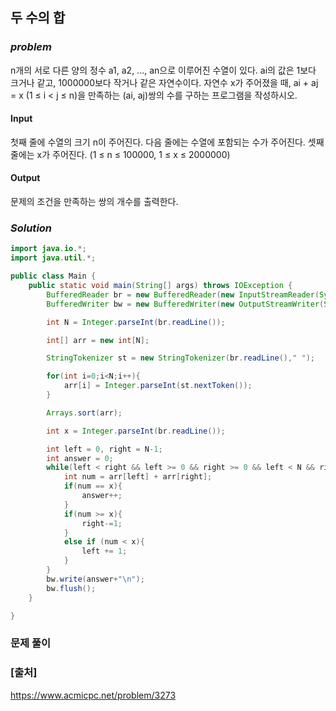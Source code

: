## **두 수의 합**


### ***problem***
n개의 서로 다른 양의 정수 a1, a2, ..., an으로 이루어진 수열이 있다. ai의 값은 1보다 크거나 같고, 1000000보다 작거나 같은 자연수이다. 자연수 x가 주어졌을 때, ai + aj = x (1 ≤ i < j ≤ n)을 만족하는 (ai, aj)쌍의 수를 구하는 프로그램을 작성하시오.

#### **Input**
첫째 줄에 수열의 크기 n이 주어진다. 다음 줄에는 수열에 포함되는 수가 주어진다. 셋째 줄에는 x가 주어진다. (1 ≤ n ≤ 100000, 1 ≤ x ≤ 2000000)

#### **Output**
문제의 조건을 만족하는 쌍의 개수를 출력한다.

### ***Solution***
``` java
import java.io.*;
import java.util.*;

public class Main {
    public static void main(String[] args) throws IOException {
        BufferedReader br = new BufferedReader(new InputStreamReader(System.in));
        BufferedWriter bw = new BufferedWriter(new OutputStreamWriter(System.out));

        int N = Integer.parseInt(br.readLine());

        int[] arr = new int[N];

        StringTokenizer st = new StringTokenizer(br.readLine()," ");

        for(int i=0;i<N;i++){
            arr[i] = Integer.parseInt(st.nextToken());
        }

        Arrays.sort(arr);

        int x = Integer.parseInt(br.readLine());

        int left = 0, right = N-1;
        int answer = 0;
        while(left < right && left >= 0 && right >= 0 && left < N && right < N){
            int num = arr[left] + arr[right];
            if(num == x){
                answer++;
            }
            if(num >= x){
                right-=1;
            }
            else if (num < x){
                left += 1;
            }
        }
        bw.write(answer+"\n");
        bw.flush();
    }

}
```
### **문제 풀이**

 
### **[출처]**
https://www.acmicpc.net/problem/3273